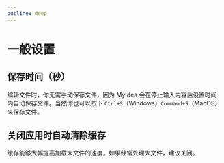 ```yaml
---
outline: deep
---
```


# 一般设置

## 保存时间（秒）

编辑文件时，你无需手动保存文件，因为 MyIdea 会在停止输入内容后设置时间内自动保存文件。当然你也可以按下 `Ctrl+S`（Windows）`Command+S`（MacOS）来保存文件。

## 关闭应用时自动清除缓存

缓存能够大幅提高加载大文件的速度，如果经常处理大文件，建议关闭。